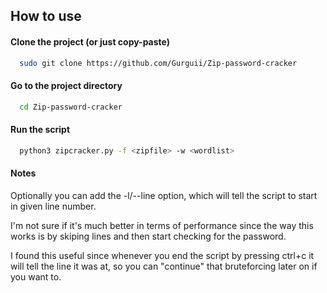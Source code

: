 ## How to use

#### Clone the project (or just copy-paste)
```bash
  sudo git clone https://github.com/Gurguii/Zip-password-cracker
```
#### Go to the project directory 
```bash
  cd Zip-password-cracker
```
#### Run the script
```bash
  python3 zipcracker.py -f <zipfile> -w <wordlist>
```
#### Notes
Optionally you can add the -l/--line <number> option, which will tell the script to start in given line number.  

I'm not sure if it's much better in terms of performance since the way this works is by skiping <number> lines and then start checking for the password.  

I found this useful since whenever you end the script by pressing ctrl+c it will tell the line it was at, so you can "continue" that bruteforcing later on if you want to.
